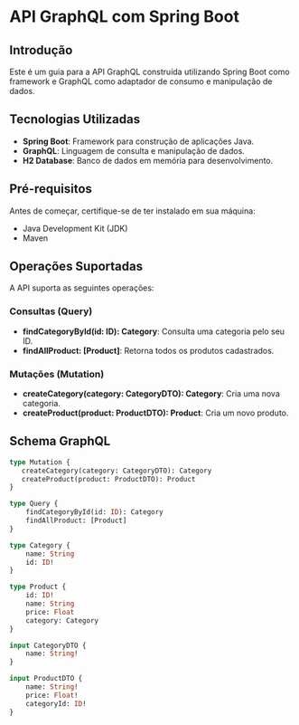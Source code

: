 # API GraphQL com Spring Boot

## Introdução

Este é um guia para a API GraphQL construída utilizando Spring Boot como framework e GraphQL como adaptador de consumo e manipulação de dados.

## Tecnologias Utilizadas

- **Spring Boot**: Framework para construção de aplicações Java.
- **GraphQL**: Linguagem de consulta e manipulação de dados.
- **H2 Database**: Banco de dados em memória para desenvolvimento.

## Pré-requisitos

Antes de começar, certifique-se de ter instalado em sua máquina:

- Java Development Kit (JDK)
- Maven

## Operações Suportadas

A API suporta as seguintes operações:

### Consultas (Query)

- **findCategoryById(id: ID): Category**: Consulta uma categoria pelo seu ID.
- **findAllProduct: [Product]**: Retorna todos os produtos cadastrados.

### Mutações (Mutation)

- **createCategory(category: CategoryDTO): Category**: Cria uma nova categoria.
- **createProduct(product: ProductDTO): Product**: Cria um novo produto.

## Schema GraphQL

```graphql
type Mutation {
   createCategory(category: CategoryDTO): Category
   createProduct(product: ProductDTO): Product
}

type Query {
    findCategoryById(id: ID): Category
    findAllProduct: [Product]
}

type Category {
    name: String
    id: ID!
}

type Product {
    id: ID!
    name: String
    price: Float
    category: Category
}

input CategoryDTO {
    name: String!
}

input ProductDTO {
    name: String!
    price: Float!
    categoryId: ID!
}
